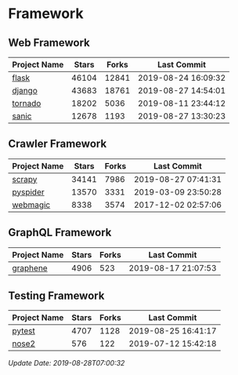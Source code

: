 # Framework

## Web Framework

| Project Name | Stars | Forks | Last Commit |
| ------------ | ----- | ----- | ----------- |
| [flask](https://github.com/pallets/flask) | 46104 | 12841 | 2019-08-24 16:09:32 |
| [django](https://github.com/django/django) | 43683 | 18761 | 2019-08-27 14:54:01 |
| [tornado](https://github.com/tornadoweb/tornado) | 18202 | 5036 | 2019-08-11 23:44:12 |
| [sanic](https://github.com/huge-success/sanic) | 12678 | 1193 | 2019-08-27 13:30:23 |

## Crawler Framework

| Project Name | Stars | Forks | Last Commit |
| ------------ | ----- | ----- | ----------- |
| [scrapy](https://github.com/scrapy/scrapy) | 34141 | 7986 | 2019-08-27 07:41:31 |
| [pyspider](https://github.com/binux/pyspider) | 13570 | 3331 | 2019-03-09 23:50:28 |
| [webmagic](https://github.com/code4craft/webmagic) | 8338 | 3574 | 2017-12-02 02:57:06 |

## GraphQL Framework

| Project Name | Stars | Forks | Last Commit |
| ------------ | ----- | ----- | ----------- |
| [graphene](https://github.com/graphql-python/graphene) | 4906 | 523 | 2019-08-17 21:07:53 |

## Testing Framework

| Project Name | Stars | Forks | Last Commit |
| ------------ | ----- | ----- | ----------- |
| [pytest](https://github.com/pytest-dev/pytest) | 4707 | 1128 | 2019-08-25 16:41:17 |
| [nose2](https://github.com/nose-devs/nose2) | 576 | 122 | 2019-07-12 15:42:18 |

*Update Date: 2019-08-28T07:00:32*